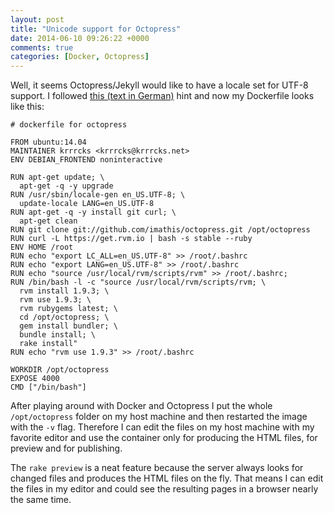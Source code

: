 ```yaml
---
layout: post
title: "Unicode support for Octopress"
date: 2014-06-10 09:26:22 +0000
comments: true
categories: [Docker, Octopress]
---
```


Well, it seems Octopress/Jekyll would like to have a locale set
for UTF-8 support. I followed [this (text in German)](http://www.dominik-gaetjens.de/blog/2012/06/09/utf-8-in-octopress/) hint and now my Dockerfile looks
like this:

```
# dockerfile for octopress

FROM ubuntu:14.04
MAINTAINER krrrcks <krrrcks@krrrcks.net>
ENV DEBIAN_FRONTEND noninteractive

RUN apt-get update; \
  apt-get -q -y upgrade
RUN /usr/sbin/locale-gen en_US.UTF-8; \
  update-locale LANG=en_US.UTF-8
RUN apt-get -q -y install git curl; \
  apt-get clean
RUN git clone git://github.com/imathis/octopress.git /opt/octopress
RUN curl -L https://get.rvm.io | bash -s stable --ruby
ENV HOME /root
RUN echo "export LC_ALL=en_US.UTF-8" >> /root/.bashrc
RUN echo "export LANG=en_US.UTF-8" >> /root/.bashrc
RUN echo "source /usr/local/rvm/scripts/rvm" >> /root/.bashrc; 
RUN /bin/bash -l -c "source /usr/local/rvm/scripts/rvm; \
  rvm install 1.9.3; \
  rvm use 1.9.3; \
  rvm rubygems latest; \
  cd /opt/octopress; \
  gem install bundler; \
  bundle install; \
  rake install" 
RUN echo "rvm use 1.9.3" >> /root/.bashrc

WORKDIR /opt/octopress
EXPOSE 4000
CMD ["/bin/bash"] 
```

After playing around with Docker and Octopress I put the whole `/opt/octopress` folder on my host machine and then 
restarted the image with the `-v` flag. Therefore I can edit the files on my host machine with my favorite editor
and use the container only for producing the HTML files, for preview and for publishing. 

The `rake preview` is a neat feature because the server always looks for changed files and produces the HTML
files on the fly. That means I can edit the files in my editor and could see the resulting pages in a 
browser nearly the same time.

